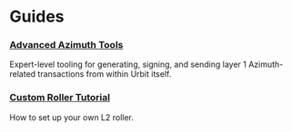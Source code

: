 # Guides

### [Advanced Azimuth Tools](advanced-azimuth-tools)

Expert-level tooling for generating, signing, and sending layer 1 Azimuth-related transactions from within Urbit itself.

### [Custom Roller Tutorial](roller-tutorial)

How to set up your own L2 roller.
